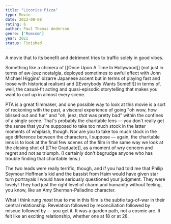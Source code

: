 ```yaml
---
title: "Licorice Pizza"
type: Movie
date: 2022-08-08
rating: 6
author: Paul Thomas Anderson
genre: ['Romcom']
year: 2021
status: Finished
---
```


A movie that to its benefit and detriment tries to traffic solely in good vibes. 

Something like a chimera of [[Once Upon A Time In Hollywood]] (not just in terms of aw-jeez nostalgia, deployed sometimes to awful effect with John Michael Higgins' bizarre Japanese accent but in terms of playing fast and loose with historical realism) and [[Everybody Wants Some!!!]] in terms of, well, the casual-fit acting and quasi-episodic storytelling that makes you want to curl up in almost every scene.

PTA is a great filmmaker, and one possible way to look at this movie is a sort of reckoning with the past, a visceral experience of going "oh wow, how blissed out and fun" and "oh, jeez, _that_ was pretty bad" within the confines of a single scene. That's probably the charitable lens — you don't really get the sense that you're supposed to take too much stock in the latter moments of whiplash, though. Nor are you to take too much stock in the age difference between the characters, I suppose — again, the charitable lens is to look at the final few scenes of the film in the same way we look at the closing shot of [[The Graduate]], as a moment of wry concern and regret and not as triumph. (I certainly don't begrudge anyone who has trouble finding that charitable lens.)

The two leads were really terrific, though, and if you had told me that Philip Seymour Hoffman's kid and the bassist from Haim would have given star turn portrayals I would have seriously questioned your judgment. They were lovely! They had just the right level of charm and humanity without feeling, you know, like an Amy Sherman-Palladino character.

What I think rung *most* true to me in this film is the subtle tug-of-war in their central relationship. Revelation followed by reconciliation followed by miscue followed by — you get it. It was a garden path, not a cosmic arc. It felt like an exciting relationship, whether one at 18 or at 28.
